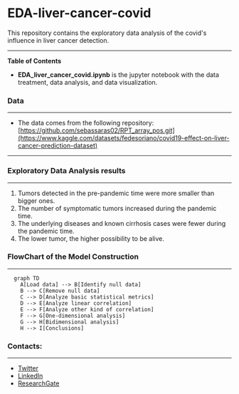 # EDA-liver-cancer-covid

This repository contains the exploratory data analysis of the covid's influence in liver cancer detection.

----

**Table of Contents**

* **EDA_liver_cancer_covid.ipynb** is the jupyter notebook with the data treatment, data analysis, and data visualization.


### Data 

----
- The data comes from the following repository: [https://github.com/sebassaras02/RPT_array_pos.git](https://www.kaggle.com/datasets/fedesoriano/covid19-effect-on-liver-cancer-prediction-dataset)
 
----

### Exploratory Data Analysis results
---
1. Tumors detected in the pre-pandemic time were more smaller than bigger ones.
2. The number of symptomatic tumors increased during the pandemic time.
3. The underlying diseases and known cirrhosis cases were fewer during the pandemic time.
4. The lower tumor, the higher possibility to be alive.

                
### FlowChart of the Model Construction
---
```mermaid 
  graph TD
    A[Load data] --> B[Identify null data]
    B --> C[Remove null data]
    C --> D[Analyze basic statistical metrics]
    D --> E[Analyze linear correlation]
    E --> F[Analyze other kind of correlation]
    F --> G[One-dimensional analysis]
    G --> H[Bidimensional analysis]
    H --> I[Conclusions]

```

### Contacts:
---
- [Twitter](https://twitter.com/sarasti_seb)
- [LinkedIn](https://linkedin.com/in/sebastiansarasti)
- [ResearchGate](https://www.researchgate.net/profile/Sebastian-Sarasti-2)
